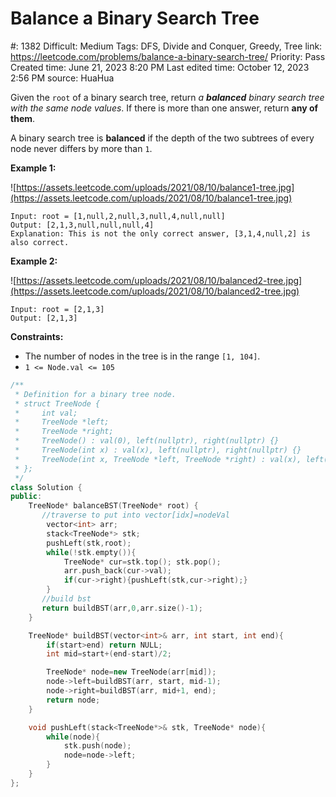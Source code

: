 # Balance a Binary Search Tree

#: 1382
Difficult: Medium
Tags: DFS, Divide and Conquer, Greedy, Tree
link: https://leetcode.com/problems/balance-a-binary-search-tree/
Priority: Pass
Created time: June 21, 2023 8:20 PM
Last edited time: October 12, 2023 2:56 PM
source: HuaHua

Given the `root` of a binary search tree, return *a **balanced** binary search tree with the same node values*. If there is more than one answer, return **any of them**.

A binary search tree is **balanced** if the depth of the two subtrees of every node never differs by more than `1`.

**Example 1:**

![https://assets.leetcode.com/uploads/2021/08/10/balance1-tree.jpg](https://assets.leetcode.com/uploads/2021/08/10/balance1-tree.jpg)

```
Input: root = [1,null,2,null,3,null,4,null,null]
Output: [2,1,3,null,null,null,4]
Explanation: This is not the only correct answer, [3,1,4,null,2] is also correct.

```

**Example 2:**

![https://assets.leetcode.com/uploads/2021/08/10/balanced2-tree.jpg](https://assets.leetcode.com/uploads/2021/08/10/balanced2-tree.jpg)

```
Input: root = [2,1,3]
Output: [2,1,3]

```

**Constraints:**

- The number of nodes in the tree is in the range `[1, 104]`.
- `1 <= Node.val <= 105`

```cpp
/**
 * Definition for a binary tree node.
 * struct TreeNode {
 *     int val;
 *     TreeNode *left;
 *     TreeNode *right;
 *     TreeNode() : val(0), left(nullptr), right(nullptr) {}
 *     TreeNode(int x) : val(x), left(nullptr), right(nullptr) {}
 *     TreeNode(int x, TreeNode *left, TreeNode *right) : val(x), left(left), right(right) {}
 * };
 */
class Solution {
public:
    TreeNode* balanceBST(TreeNode* root) {
       //traverse to put into vector[idx]=nodeVal
        vector<int> arr;
        stack<TreeNode*> stk;
        pushLeft(stk,root);
        while(!stk.empty()){
            TreeNode* cur=stk.top(); stk.pop();
            arr.push_back(cur->val);
            if(cur->right){pushLeft(stk,cur->right);}
        }
       //build bst
       return buildBST(arr,0,arr.size()-1);
    }

    TreeNode* buildBST(vector<int>& arr, int start, int end){
        if(start>end) return NULL;
        int mid=start+(end-start)/2;

        TreeNode* node=new TreeNode(arr[mid]);
        node->left=buildBST(arr, start, mid-1);
        node->right=buildBST(arr, mid+1, end);
        return node;
    }

    void pushLeft(stack<TreeNode*>& stk, TreeNode* node){
        while(node){
            stk.push(node);
            node=node->left;
        }
    }
};
```